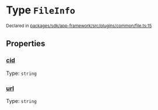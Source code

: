 # Type `FileInfo`
<sub>Declared in [packages/sdk/app-framework/src/plugins/common/file.ts:15](https://github.com/dxos/dxos/blob/27607ac6b/packages/sdk/app-framework/src/plugins/common/file.ts#L15)</sub>




## Properties
### [cid](https://github.com/dxos/dxos/blob/27607ac6b/packages/sdk/app-framework/src/plugins/common/file.ts#L17)
Type: <code>string</code>




### [url](https://github.com/dxos/dxos/blob/27607ac6b/packages/sdk/app-framework/src/plugins/common/file.ts#L16)
Type: <code>string</code>





